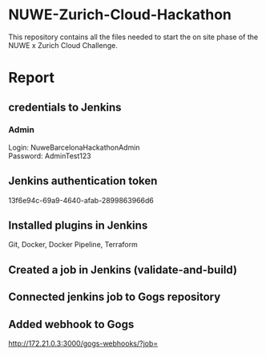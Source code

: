 # NUWE-Zurich-Cloud-Hackathon
This repository contains all the files needed to start the on site phase of the NUWE x Zurich Cloud Challenge.

# Report

## credentials to Jenkins
### Admin
Login: NuweBarcelonaHackathonAdmin \
Password: AdminTest123

## Jenkins authentication token
13f6e94c-69a9-4640-afab-2899863966d6

## Installed plugins in Jenkins
Git, Docker, Docker Pipeline, Terraform

## Created a job in Jenkins (validate-and-build)
## Connected jenkins job to Gogs repository

## Added webhook to Gogs
http://172.21.0.3:3000/gogs-webhooks/?job=